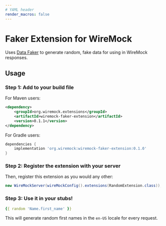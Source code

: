 ```yaml
---
# YAML header
render_macros: false
---
```


# Faker Extension for WireMock

Uses [Data Faker](https://github.com/datafaker-net/datafaker) to generate random, fake data for using in WireMock responses. 

## Usage

### Step 1: Add to your build file

For Maven users:

```xml
<dependency>
    <groupId>org.wiremock.extensions</groupId>
    <artifactId>wiremock-faker-extension</artifactId>
    <version>0.1.1</version>
</dependency>
```

For Gradle users:

```groovy
dependencies {
    implementation 'org.wiremock:wiremock-faker-extension:0.1.0'
}
```

### Step 2: Register the extension with your server

Then, register this extension as you would any other:

```java
new WireMockServer(wireMockConfig().extensions(RandomExtension.class));
```

### Step 3: Use it in your stubs!

```yaml
{{ random 'Name.first_name' }}
```

This will generate random first names in the `en-US` locale for every request.
